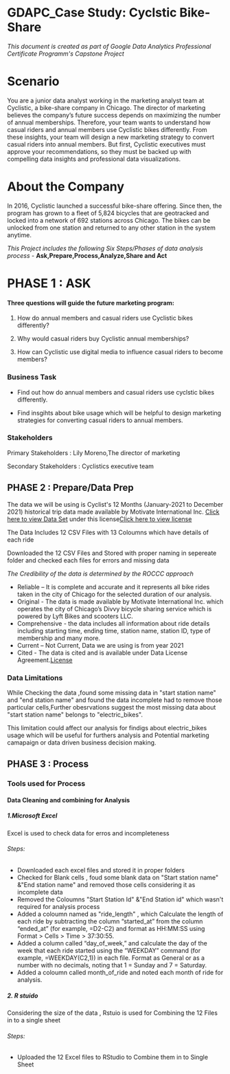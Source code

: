 # GDAPC_Case Study: Cyclstic Bike-Share
*This document is created as part of Google Data Analytics Professional Certificate Programm's Capstone Project*
# Scenario
You are a junior data analyst working in the marketing analyst team at Cyclistic, a bike-share company in Chicago. The director
of marketing believes the company’s future success depends on maximizing the number of annual memberships. Therefore,
your team wants to understand how casual riders and annual members use Cyclistic bikes differently. From these insights,
your team will design a new marketing strategy to convert casual riders into annual members. But first, Cyclistic executives
must approve your recommendations, so they must be backed up with compelling data insights and professional data
visualizations.
# About the Company
In 2016, Cyclistic launched a successful bike-share offering. Since then, the program has grown to a fleet of 5,824 bicycles that
are geotracked and locked into a network of 692 stations across Chicago. The bikes can be unlocked from one station and
returned to any other station in the system anytime.

*This Project includes the following Six Steps/Phases of data analysis process -* **Ask,Prepare,Process,Analyze,Share and Act**
# PHASE 1 : ASK
#### Three questions will guide the future marketing program:
1. How do annual members and casual riders use Cyclistic bikes differently?

2. Why would casual riders buy Cyclistic annual memberships?

3. How can Cyclistic use digital media to influence casual riders to become members?
### Business Task
- Find out how do annual members and casual riders use cyclstic bikes differently.
 
- Find insgihts about bike usage which will be helpful to design marketing strategies for converting casual riders to annual members.
### Stakeholders
Primary Stakeholders : Lily Moreno,The director of marketing

Secondary Stakeholders : Cyclistics executive team
## PHASE 2 : Prepare/Data Prep
The data we will be using is Cyclist's 12 Months (January-2021 to December 2021) historical trip data made available by Motivate International Inc. 
[Click here to view Data Set](https://divvy-tripdata.s3.amazonaws.com/index.html) under this license[Click here to view license](https://ride.divvybikes.com/data-license-agreement)

The Data Includes 12 CSV Files with 13 Coloumns which have details of each ride

Downloaded the 12 CSV Files and Stored with proper naming in sepereate folder and checked each files for errors and missing data

*The Credibility of the data is determined by the ROCCC approach*

- Reliable – It is complete and accurate and it represents all bike rides taken in the city of Chicago for the selected duration of our analysis.
- Original - The data is made available by Motivate International Inc. which operates the city of Chicago’s Divvy bicycle sharing service which is powered by Lyft Bikes and scooters LLC.
- Comprehensive - the data includes all information about ride details including starting time, ending time, station name, station ID, type of membership and many more.
- Current –  Not Current, Data we are using is from year 2021 
- Cited - The data is cited and is available under Data License Agreement.[License](https://ride.divvybikes.com/dataalicense-agreement)
### Data Limitations
While Checking the data ,found some missing data in "start station name" and "end station name" and found the data incomplete had to remove those particular cells,Further obesrvations suggest the most missing data about "start station name" belongs to "electric_bikes".

This limitation could affect our analysis for findigs about electric_bikes usage which will be useful for furthers analysis and Potential marketing camapaign or data driven business decision making.
## PHASE 3 : Process
### Tools used for Process
#### Data Cleaning and combining for Analysis 
##### 1.Microsoft Excel 

Excel is used to check data for erros and incompleteness
###### Steps:
- Downloaded each excel files and stored it in proper folders
- Checked for Blank cells , foud some blank data on "Start station name" &"End station name" and removed those cells considering it as incomplete data
- Removed the Coloumns "Start Station Id" &"End Station id" which wasn't required for analysis process
- Added a  coloumn named as "ride_length" , which Calculate the length of each ride by subtracting the column “started_at” from the column “ended_at” (for example, =D2-C2) and format as HH:MM:SS using Format > Cells >
Time > 37:30:55. 
- Added a column called “day_of_week,” and calculate the day of the week that each ride started using the “WEEKDAY”
command (for example, =WEEKDAY(C2,1)) in each file. Format as General or as a number with no decimals, noting that
1 = Sunday and 7 = Saturday.
- Added a coloumn called month_of_ride and noted each month of ride for analysis.
##### 2. R stuido
Considering the size of the data , Rstuio is used for Combining the 12 Files in to a single sheet
###### Steps:
- Uploaded the 12 Excel files to RStudio to Combine them in to Single Sheet

